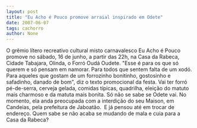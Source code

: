 ```yaml
---
layout: post
title: "Eu Acho é Pouco promove arraial inspirado em Odete"
date: 2007-06-07
tags: cachorro
author: None
---
```

O gr&ecirc;mio l&iacute;tero recreativo cultural misto carnavalesco Eu Acho &eacute; Pouco promove no s&aacute;bado, 16 de junho, a partir das 22h, na Casa da Rabeca, Cidade Tabajara, Olinda, o Forr&oacute; Oud&aacute; Oudete.
&quot;Esse &eacute; para os que s&oacute; querem e s&oacute; pensam em namorar. Para todos que sentem falta de um xod&oacute;. Para aqueles que gostam de um forrozinho bonitinho, gostosinho e safadinho, danado de bom&quot;, diz o texto promocional da festa.
Vai ter forr&oacute; p&eacute;-de-serra, cerveja gelada, comidas t&iacute;picas, quadrilha, elei&ccedil;&atilde;o do matuto mais charmoso e da matuta mais bonita. 
S&oacute; n&atilde;o se sabe se Odete vai. No momento, ela anda preocupada com a interdi&ccedil;&atilde;o do seu Maison, em Candeias, pela prefeitura de Jaboat&atilde;o. &nbsp;E j&aacute; pensou at&eacute; em trocar de endere&ccedil;o. Quem sabe se n&atilde;o acaba se&nbsp;mudando de mala e cuia&nbsp;para a Casa da Rabeca? 